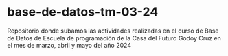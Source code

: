 # base-de-datos-tm-03-24
Repositorio donde subamos las actividades realizadas en el curso de Base de Datos de Escuela de programación de la Casa del Futuro Godoy Cruz en el mes de marzo, abril y mayo del año 2024
